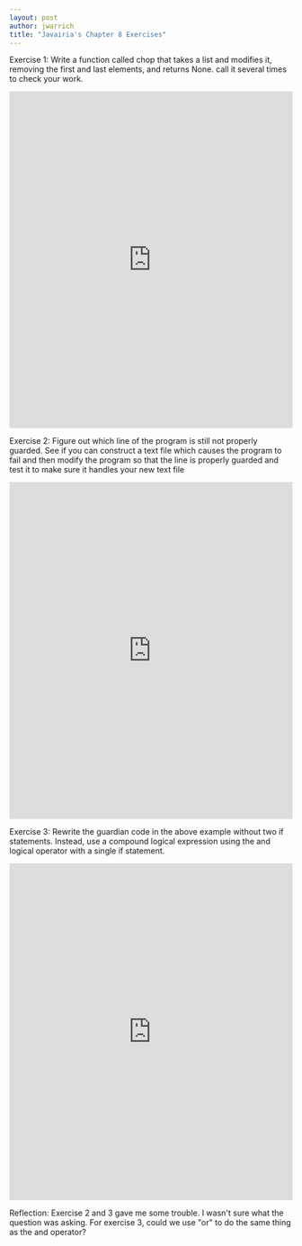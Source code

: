 ```yaml
---
layout: post
author: jwarrich
title: "Javairia's Chapter 8 Exercises"
---
```


Exercise 1: Write a function called chop that takes a list and modifies it, removing the first and last elements, and returns None. call it several times to check your work.

<iframe src="https://trinket.io/embed/python/69f7853920" width="100%" height="600" frameborder="0" marginwidth="0" marginheight="0" allowfullscreen></iframe>

Exercise 2: Figure out which line of the program is still not properly guarded. See if you can construct a text file which causes the program to fail and then modify the program so that the line is properly guarded and test it to make sure it handles your new text file

<iframe src="https://trinket.io/embed/python/aee5f1974d" width="100%" height="600" frameborder="0" marginwidth="0" marginheight="0" allowfullscreen></iframe>

Exercise 3: Rewrite the guardian code in the above example without two if statements. Instead, use a compound logical expression using the and logical operator with a single if statement.

<iframe src="https://trinket.io/embed/python/04f40cb644" width="100%" height="600" frameborder="0" marginwidth="0" marginheight="0" allowfullscreen></iframe>


Reflection:
Exercise 2 and 3 gave me some trouble. I wasn't sure what the question was asking. For exercise 3, could we use "or" to do the same thing as the and operator? 
